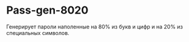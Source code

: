 # Pass-gen-8020
Генерирует пароли наполенные на 80% из букв и цифр и на 20% из специальных символов.
